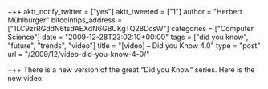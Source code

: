 +++
aktt_notify_twitter = ["yes"]
aktt_tweeted = ["1"]
author = "Herbert Mühlburger"
bitcointips_address = ["1LC9zrRGddN6tsdAEXdN6GBUKgTQ28DcsW"]
categories = ["Computer Science"]
date = "2009-12-28T23:02:10+00:00"
tags = ["did you know", "future", "trends", "video"]
title = "[video] – Did you Know 4.0"
type = "post"
url = "/2009/12/video-did-you-know-4-0/"

+++
There is a new version of the great &#8220;Did you Know&#8221; series. Here is the new video: